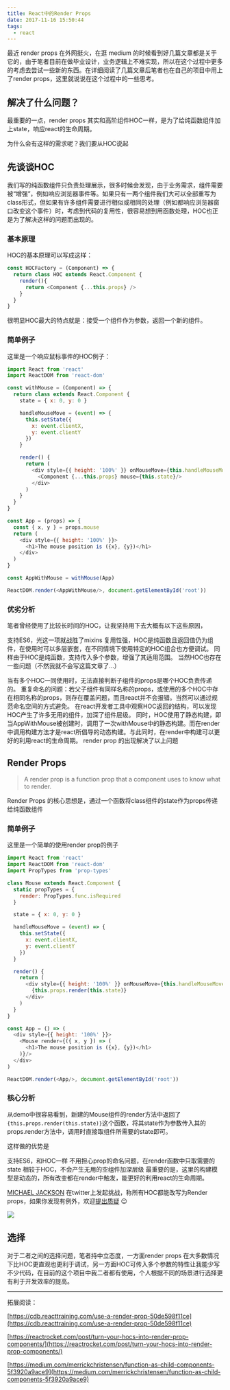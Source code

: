 ```yaml
---
title: React中的Render Props
date: 2017-11-16 15:50:44
tags: 
  - react
---
```


最近 render props 在外网挺火，在逛 medium 的时候看到好几篇文章都是关于它的，由于笔者目前在做毕业设计，业务逻辑上不难实现，所以在这个过程中更多的考虑去尝试一些新的东西。在详细阅读了几篇文章后笔者也在自己的项目中用上了render props，这里就说说在这个过程中的一些思考。

## 解决了什么问题？

最重要的一点，render props 其实和高阶组件HOC一样，是为了给纯函数组件加上state，响应react的生命周期。

为什么会有这样的需求呢？我们要从HOC说起

<!-- more -->

## 先谈谈HOC

我们写的纯函数组件只负责处理展示，很多时候会发现，由于业务需求，组件需要被“增强”，例如响应浏览器事件等。如果只有一两个组件我们大可以全部重写为class形式，但如果有许多组件需要进行相似或相同的处理（例如都响应浏览器窗口改变这个事件）时，考虑到代码的复用性，很容易想到用函数处理，HOC也正是为了解决这样的问题而出现的。

### 基本原理

HOC的基本原理可以写成这样：

```javascript
const HOCFactory = (Component) => {
  return class HOC extends React.Component {
    render(){
      return <Component {...this.props} />
    }
  }
}
```

很明显HOC最大的特点就是：接受一个组件作为参数，返回一个新的组件。

### 简单例子

这里是一个响应鼠标事件的HOC例子：

```javascript
import React from 'react'
import ReactDOM from 'react-dom'

const withMouse = (Component) => {
  return class extends React.Component {
    state = { x: 0, y: 0 }

    handleMouseMove = (event) => {
      this.setState({
        x: event.clientX,
        y: event.clientY
      })
    }

    render() {
      return (
        <div style={{ height: '100%' }} onMouseMove={this.handleMouseMove}>
          <Component {...this.props} mouse={this.state}/>
        </div>
      )
    }
  }
}

const App = (props) => {
  const { x, y } = props.mouse
  return (
    <div style={{ height: '100%' }}>
      <h1>The mouse position is ({x}, {y})</h1>
    </div>
  ) 
}

const AppWithMouse = withMouse(App)

ReactDOM.render(<AppWithMouse/>, document.getElementById('root'))
```

### 优劣分析

笔者曾经使用了比较长时间的HOC，让我坚持用下去大概有以下这些原因，

支持ES6，光这一项就战胜了mixins
复用性强，HOC是纯函数且返回值仍为组件，在使用时可以多层嵌套，在不同情境下使用特定的HOC组合也方便调试。
同样由于HOC是纯函数，支持传入多个参数，增强了其适用范围。
当然HOC也存在一些问题（不然我就不会写这篇文章了...）

当有多个HOC一同使用时，无法直接判断子组件的props是哪个HOC负责传递的。
重复命名的问题：若父子组件有同样名称的props，或使用的多个HOC中存在相同名称的props，则存在覆盖问题，而且react并不会报错。当然可以通过规范命名空间的方式避免。
在react开发者工具中观察HOC返回的结构，可以发现HOC产生了许多无用的组件，加深了组件层级。
同时，HOC使用了静态构建，即当AppWithMouse被创建时，调用了一次withMouse中的静态构建。而在render中调用构建方法才是react所倡导的动态构建。与此同时，在render中构建可以更好的利用react的生命周期。
render prop 的出现解决了以上问题

## Render Props

> A render prop is a function prop that a component uses to know what to render.

Render Props 的核心思想是，通过一个函数将class组件的state作为props传递给纯函数组件

### 简单例子

这里是一个简单的使用render prop的例子

```javascript
import React from 'react'
import ReactDOM from 'react-dom'
import PropTypes from 'prop-types'

class Mouse extends React.Component {
  static propTypes = {
    render: PropTypes.func.isRequired
  }

  state = { x: 0, y: 0 }

  handleMouseMove = (event) => {
    this.setState({
      x: event.clientX,
      y: event.clientY
    })
  }

  render() {
    return (
      <div style={{ height: '100%' }} onMouseMove={this.handleMouseMove}>
        {this.props.render(this.state)}
      </div>
    )
  }
}

const App = () => (
  <div style={{ height: '100%' }}>
    <Mouse render={({ x, y }) => (
      <h1>The mouse position is ({x}, {y})</h1>
    )}/>
  </div>
)

ReactDOM.render(<App/>, document.getElementById('root'))
```

### 核心分析

从demo中很容易看到，新建的Mouse组件的render方法中返回了`{this.props.render(this.state)}`这个函数，将其state作为参数传入其的props.render方法中，调用时直接取组件所需要的state即可。

这样做的优势是

支持ES6，和HOC一样
不用担心prop的命名问题，在render函数中只取需要的state
相较于HOC，不会产生无用的空组件加深层级
最重要的是，这里的构建模型是动态的，所有改变都在render中触发，能更好的利用react的生命周期。

[MICHAEL JACKSON‏](https://zhuanlan.zhihu.com/p/31267131/%3C/b%3E//twitter.com/mjackson) 在twitter上发起挑战，称所有HOC都能改写为Render props，如果你发现有例外，欢迎[提出质疑](https://link.zhihu.com/?target=https%3A//twitter.com/mjackson/status/885910701520207872) 😉

![](https://onvaoy58z.bkt.clouddn.com/v2-c16db5d725247c79746c3fb1b70b4054_hd.jpg)


## 选择

对于二者之间的选择问题，笔者持中立态度，一方面render props 在大多数情况下比HOC更直观也更利于调试，另一方面HOC可传入多个参数的特性让我能少写不少代码，在目前的这个项目中我二者都有使用，个人根据不同的场景进行选择更有利于开发效率的提高。


---

拓展阅读：

[https://cdb.reacttraining.com/use-a-render-prop-50de598f11ce](https://cdb.reacttraining.com/use-a-render-prop-50de598f11ce)

[https://reactrocket.com/post/turn-your-hocs-into-render-prop-components/](https://reactrocket.com/post/turn-your-hocs-into-render-prop-components/)

[https://medium.com/merrickchristensen/function-as-child-components-5f3920a9ace9](https://medium.com/merrickchristensen/function-as-child-components-5f3920a9ace9)




